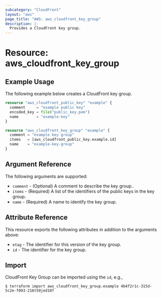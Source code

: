 ```yaml
---
subcategory: "CloudFront"
layout: "aws"
page_title: "AWS: aws_cloudfront_key_group"
description: |-
  Provides a CloudFront key group.
---
```


# Resource: aws_cloudfront_key_group

## Example Usage

The following example below creates a CloudFront key group.

```terraform
resource "aws_cloudfront_public_key" "example" {
  comment     = "example public key"
  encoded_key = file("public_key.pem")
  name        = "example-key"
}

resource "aws_cloudfront_key_group" "example" {
  comment = "example key group"
  items   = [aws_cloudfront_public_key.example.id]
  name    = "example-key-group"
}
```

## Argument Reference

The following arguments are supported:

* `comment` - (Optional) A comment to describe the key group..
* `items` - (Required) A list of the identifiers of the public keys in the key group.
* `name` - (Required) A name to identify the key group.

## Attribute Reference

This resource exports the following attributes in addition to the arguments above:

* `etag` - The identifier for this version of the key group.
* `id` - The identifier for the key group.

## Import

CloudFront Key Group can be imported using the `id`, e.g.,

```
$ terraform import aws_cloudfront_key_group.example 4b4f2r1c-315d-5c2e-f093-216t50jed10f
```
